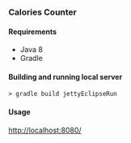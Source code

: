 ### Calories Counter

#### Requirements

* Java 8
* Gradle

#### Building and running local server

`> gradle build jettyEclipseRun`

#### Usage

[http://localhost:8080/](http://localhost:8080/)


